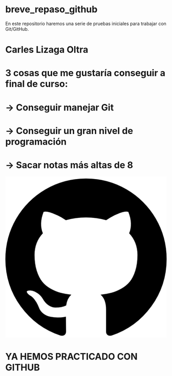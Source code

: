 # breve_repaso_github
En este repositorio haremos una serie de pruebas iniciales para trabajar con Git/GitHub.
# Carles Lizaga Oltra

# 3 cosas que me gustaría conseguir a final de curso:
# -> Conseguir manejar Git
# -> Conseguir un gran nivel de programación
# -> Sacar notas más altas de 8

<img src="GitHub-Carles.png">

# YA HEMOS PRACTICADO CON GITHUB
